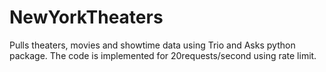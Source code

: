 # NewYorkTheaters
Pulls theaters, movies and showtime data using Trio and Asks python package.
The code is implemented for 20requests/second using rate limit.
